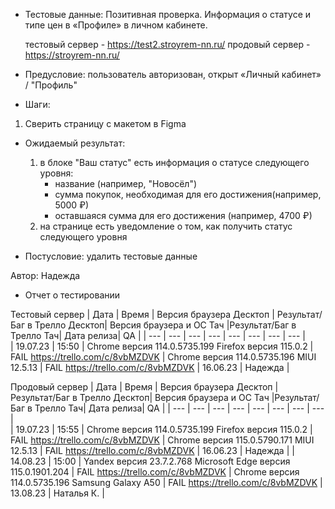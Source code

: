 * Тестовые данные: Позитивная проверка. Информация о статусе и типе цен в «Профиле» в личном кабинете.

	тестовый сервер - https://test2.stroyrem-nn.ru/   продовый сервер - https://stroyrem-nn.ru/

* Предусловие: пользователь авторизован, открыт «Личный кабинет» / "Профиль"

* Шаги:
1.	Сверить страницу с макетом в Figma  

* Ожидаемый результат:
	1. в блоке "Ваш статус" есть информация о статусе следующего уровня:
		- название (например, "Новосёл")
		- сумма покупок, необходимая для его достижения(например, 5000 ₽)
		- оставшаяся сумма для его достижения (например, 4700 ₽)
	2. на странице есть уведомление о том, как получить статус следующего уровня

* Постусловие: удалить тестовые данные

Автор: Надежда

* Отчет о тестировании
  
Тестовый сервер
| Дата | Время | Версия браузера Десктоп | Результат/Баг в Трелло Десктоп|  Версия браузера и ОС Тач |Результат/Баг в Трелло Тач| Дата релиза| QA  |
| --- | --- | --- | --- |  --- | --- | --- | --- |   
| 19.07.23 | 15:50 | Chrome версия 114.0.5735.199 Firefox версия 115.0.2 | FAIL https://trello.com/c/8vbMZDVK | Chrome версия 114.0.5735.196 MIUI 12.5.13 | FAIL https://trello.com/c/8vbMZDVK | 16.06.23 | Надежда |  

Продовый сервер
| Дата | Время | Версия браузера Десктоп | Результат/Баг в Трелло Десктоп|  Версия браузера и ОС Тач |Результат/Баг в Трелло Тач| Дата релиза| QA |
| --- | --- | --- | --- |  --- | --- | --- | --- |   
| 19.07.23 | 15:55 | Chrome версия 114.0.5735.199 Firefox версия 115.0.2 | FAIL https://trello.com/c/8vbMZDVK | Chrome версия 115.0.5790.171 MIUI 12.5.13 | FAIL https://trello.com/c/8vbMZDVK | 16.06.23 | Надежда |
| 14.08.23 | 15:00 | Yandex версия 23.7.2.768  Microsoft Edge версия 115.0.1901.204 | FAIL https://trello.com/c/8vbMZDVK | Chrome версия 114.0.5735.196 Samsung Galaxy A50 | FAIL https://trello.com/c/8vbMZDVK | 13.08.23 | Наталья К. |   